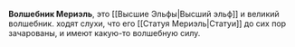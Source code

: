 **Волшебник Мериэль**, это [[Высшие Эльфы|Высший эльф]] и великий волшебник. ходят слухи, что его [[Статуя Мериэль|Статуи]] до сих пор зачарованы, и имеют какую-то волшебную силу.